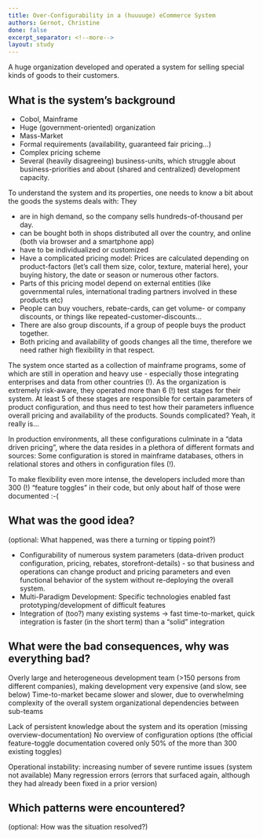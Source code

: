 ```yaml
---
title: Over-Configurability in a (huuuuge) eCommerce System
authors: Gernot, Christine
done: false
excerpt_separator: <!--more-->
layout: study
---
```

A huge organization developed and operated a system for selling special kinds of goods to their customers.<!--more-->

## What is the system’s background
* Cobol, Mainframe
* Huge (government-oriented) organization
* Mass-Market
* Formal requirements (availability, guaranteed fair pricing…)
* Complex pricing scheme
* Several (heavily disagreeing) business-units, which struggle about business-priorities and about (shared and centralized) development capacity.

To understand the system and its properties, one needs to know a bit about the goods the systems deals with: They

* are in high demand, so the company sells hundreds-of-thousand per day.
* can be bought both in shops distributed all over the country, and online (both via browser and a smartphone app)
* have to be individualized or customized
* Have a complicated pricing model: Prices are calculated depending on product-factors (let’s call them size, color, texture, material here), your buying history, the date or season or numerous other factors.
* Parts of this pricing model depend on external entities (like governmental rules, international trading partners involved in these products etc)
* People can buy vouchers, rebate-cards, can get volume- or company discounts, or things like repeated-customer-discounts…
* There are also group discounts, if a group of people buys the product together.
* Both pricing and availability of goods changes all the time, therefore we need rather high flexibility in that respect.

The system once started as a collection of mainframe programs, some of which are still in operation and heavy use - especially those integrating enterprises and data from other countries (!). 
As the organization is extremely risk-aware, they operated more than 6 (!) test stages for their system. At least 5 of these stages are responsible for certain parameters of product configuration, and thus need to test how their parameters influence overall pricing and availability of the products. Sounds complicated? Yeah, it really is…

In production environments, all these configurations culminate in a “data driven pricing”, where the data resides in a plethora of different formats and sources: Some configuration is stored in mainframe databases, others in relational stores and others in configuration files (!).

To make flexibility even more intense, the developers included more than 300 (!) “feature toggles” in their code, but only about half of those were documented :-(

## What was the good idea?
(optional: What happened, was there a turning or tipping point?)

* Configurability of numerous system parameters (data-driven product configuration, pricing, rebates, storefront-details) - so that business and operations can change product and pricing parameters and even functional behavior of the system without re-deploying the overall system.
* Multi-Paradigm Development: Specific technologies enabled fast prototyping/development of difficult features
* Integration of (too?) many existing systems -> fast time-to-market, quick integration is faster (in the short term) than a “solid” integration


## What were the bad consequences, why was everything bad?
Overly large and heterogeneous development team (>150 persons from different companies), making development very expensive (and slow, see below)
Time-to-market became slower and slower, due to 
overwhelming complexity of the overall system
organizational dependencies between sub-teams

Lack of persistent knowledge about the system and its operation (missing overview-documentation)
No overview of configuration options (the official feature-toggle documentation covered only 50% of the more than 300 existing toggles)

Operational instability: increasing number of severe runtime issues (system not available)
Many regression errors (errors that surfaced again, although they had already been fixed in a prior version)


## Which patterns were encountered?
(optional: How was the situation resolved?)
